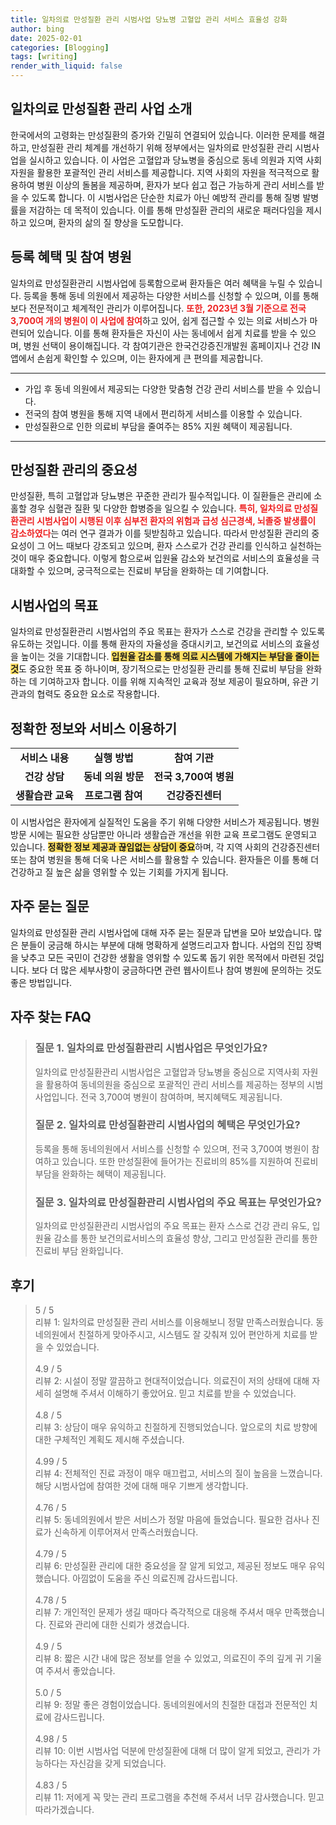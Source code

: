 ```yaml
---
title: 일차의료 만성질환 관리 시범사업 당뇨병 고혈압 관리 서비스 효율성 강화
author: bing
date: 2025-02-01
categories: [Blogging]
tags: [writing]
render_with_liquid: false
---
```



<h2 id='일차의료_만성질환_관리_사업소개'>일차의료 만성질환 관리 사업 소개</h2>

<p>한국에서의 고령화는 만성질환의 증가와 긴밀히 연결되어 있습니다. 이러한 문제를 해결하고, 만성질환 관리 체계를 개선하기 위해 정부에서는 일차의료 만성질환 관리 시범사업을 실시하고 있습니다. 이 사업은 고혈압과 당뇨병을 중심으로 동네 의원과 지역 사회 자원을 활용한 포괄적인 관리 서비스를 제공합니다. 지역 사회의 자원을 적극적으로 활용하여 병원 이상의 돌봄을 제공하며, 환자가 보다 쉽고 접근 가능하게 관리 서비스를 받을 수 있도록 합니다. 이 시범사업은 단순한 치료가 아닌 예방적 관리를 통해 질병 발병률을 저감하는 데 목적이 있습니다. 이를 통해 만성질환 관리의 새로운 패러다임을 제시하고 있으며, 환자의 삶의 질 향상을 도모합니다.</p>

<h2 id='등록_혜택_및_참여병원'>등록 혜택 및 참여 병원</h2>

<p>일차의료 만성질환관리 시범사업에 등록함으로써 환자들은 여러 혜택을 누릴 수 있습니다. 등록을 통해 동네 의원에서 제공하는 다양한 서비스를 신청할 수 있으며, 이를 통해 보다 전문적이고 체계적인 관리가 이루어집니다. <b><span style="color: #ee2323;">또한, 2023년 3월 기준으로 전국 3,700여 개의 병원이 이 사업에 참여</span></b>하고 있어, 쉽게 접근할 수 있는 의료 서비스가 마련되어 있습니다. 이를 통해 환자들은 자신이 사는 동네에서 쉽게 치료를 받을 수 있으며, 병원 선택이 용이해집니다. 각 참여기관은 한국건강증진개발원 홈페이지나 건강 IN 앱에서 손쉽게 확인할 수 있으며, 이는 환자에게 큰 편의를 제공합니다.</p>

<hr />

<ul>
    <li>가입 후 동네 의원에서 제공되는 다양한 맞춤형 건강 관리 서비스를 받을 수 있습니다.</li>
    <li>전국의 참여 병원을 통해 지역 내에서 편리하게 서비스를 이용할 수 있습니다.</li>
    <li>만성질환으로 인한 의료비 부담을 줄여주는 85% 지원 혜택이 제공됩니다.</li>
</ul>

<hr />

<h2 id='만성질환_관리의_중요성'>만성질환 관리의 중요성</h2>

<p>만성질환, 특히 고혈압과 당뇨병은 꾸준한 관리가 필수적입니다. 이 질환들은 관리에 소홀할 경우 심혈관 질환 및 다양한 합병증을 일으킬 수 있습니다. <b><span style="color: #ee2323;">특히, 일차의료 만성질환관리 시범사업이 시행된 이후 심부전 환자의 위험과 급성 심근경색, 뇌졸중 발생률이 감소하였다</span></b>는 여러 연구 결과가 이를 뒷받침하고 있습니다. 따라서 만성질환 관리의 중요성이 그 어느 때보다 강조되고 있으며, 환자 스스로가 건강 관리를 인식하고 실천하는 것이 매우 중요합니다. 이렇게 함으로써 입원율 감소와 보건의료 서비스의 효율성을 극대화할 수 있으며, 궁극적으로는 진료비 부담을 완화하는 데 기여합니다.</p>

<h2 id='시범사업의_목표'>시범사업의 목표</h2>

<p>일차의료 만성질환관리 시범사업의 주요 목표는 환자가 스스로 건강을 관리할 수 있도록 유도하는 것입니다. 이를 통해 환자의 자율성을 증대시키고, 보건의료 서비스의 효율성을 높이는 것을 기대합니다. <b><span style="background-color: #ffe066;">입원율 감소를 통해 의료 시스템에 가해지는 부담을 줄이는 것</span></b>도 중요한 목표 중 하나이며, 장기적으로는 만성질환 관리를 통해 진료비 부담을 완화하는 데 기여하고자 합니다. 이를 위해 지속적인 교육과 정보 제공이 필요하며, 유관 기관과의 협력도 중요한 요소로 작용합니다.</p>

<h2 id='정확한_정보와_서비스_이용하기'>정확한 정보와 서비스 이용하기</h2>

<table>
    <tr>
        <td style="text-align: center; height: 17px;"><b>서비스 내용</b></td>
        <td style="text-align: center; height: 17px;"><b>실행 방법</b></td>
        <td style="text-align: center; height: 17px;"><b>참여 기관</b></td>
    </tr>
    <tr>
        <td style="text-align: center; height: 17px;"><b>건강 상담</b></td>
        <td style="text-align: center; height: 17px;"><b>동네 의원 방문</b></td>
        <td style="text-align: center; height: 17px;"><b>전국 3,700여 병원</b></td>
    </tr>
    <tr>
        <td style="text-align: center; height: 17px;"><b>생활습관 교육</b></td>
        <td style="text-align: center; height: 17px;"><b>프로그램 참여</b></td>
        <td style="text-align: center; height: 17px;"><b>건강증진센터</b></td>
    </tr>
</table>

<p>이 시범사업은 환자에게 실질적인 도움을 주기 위해 다양한 서비스가 제공됩니다. 병원 방문 시에는 필요한 상담뿐만 아니라 생활습관 개선을 위한 교육 프로그램도 운영되고 있습니다. <b><span style="background-color: #ffe066;">정확한 정보 제공과 끊임없는 상담이 중요</span></b>하며, 각 지역 사회의 건강증진센터 또는 참여 병원을 통해 더욱 나은 서비스를 활용할 수 있습니다. 환자들은 이를 통해 더 건강하고 질 높은 삶을 영위할 수 있는 기회를 가지게 됩니다.</p>

<h2 id='자주_묻는_질문'>자주 묻는 질문</h2>

<p>일차의료 만성질환 관리 시범사업에 대해 자주 묻는 질문과 답변을 모아 보았습니다. 많은 분들이 궁금해 하시는 부분에 대해 명확하게 설명드리고자 합니다. 사업의 진입 장벽을 낮추고 모든 국민이 건강한 생활을 영위할 수 있도록 돕기 위한 목적에서 마련된 것입니다. 보다 더 많은 세부사항이 궁금하다면 관련 웹사이트나 참여 병원에 문의하는 것도 좋은 방법입니다.</p>


<h2 id='자주_찾는_FAQ'>자주 찾는 FAQ</h2>
<div itemscope="" itemtype="https://schema.org/FAQPage"> 
<blockquote> 
<div itemscope="" itemprop="mainEntity" itemtype="https://schema.org/Question"> 
<h3 itemprop="name">질문 1. 일차의료 만성질환관리 시범사업은 무엇인가요?</h3> 
<div itemscope="" itemprop="acceptedAnswer" itemtype="https://schema.org/Answer"> 
<span itemprop="text"> 
<p>일차의료 만성질환관리 시범사업은 고혈압과 당뇨병을 중심으로 지역사회 자원을 활용하여 동네의원을 중심으로 포괄적인 관리 서비스를 제공하는 정부의 시범사업입니다. 전국 3,700여 병원이 참여하며, 복지혜택도 제공됩니다.</p> 
</span> 
</div> 
</div> 

<div itemscope="" itemprop="mainEntity" itemtype="https://schema.org/Question"> 
<h3 itemprop="name">질문 2. 일차의료 만성질환관리 시범사업의 혜택은 무엇인가요?</h3> 
<div itemscope="" itemprop="acceptedAnswer" itemtype="https://schema.org/Answer"> 
<span itemprop="text"> 
<p>등록을 통해 동네의원에서 서비스를 신청할 수 있으며, 전국 3,700여 병원이 참여하고 있습니다. 또한 만성질환에 들어가는 진료비의 85%를 지원하여 진료비 부담을 완화하는 혜택이 제공됩니다.</p> 
</span> 
</div> 
</div> 

<div itemscope="" itemprop="mainEntity" itemtype="https://schema.org/Question"> 
<h3 itemprop="name">질문 3. 일차의료 만성질환관리 시범사업의 주요 목표는 무엇인가요?</h3> 
<div itemscope="" itemprop="acceptedAnswer" itemtype="https://schema.org/Answer"> 
<span itemprop="text"> 
<p>일차의료 만성질환관리 시범사업의 주요 목표는 환자 스스로 건강 관리 유도, 입원율 감소를 통한 보건의료서비스의 효율성 향상, 그리고 만성질환 관리를 통한 진료비 부담 완화입니다.</p> 
</span> 
</div> 
</div> 
</blockquote> 
</div>
<h2 id='후기'>후기</h2>
<div itemscope itemtype="https://schema.org/Product">
  <blockquote>
  <div itemprop="review" itemscope itemtype="https://schema.org/Review">
      <div itemprop="reviewRating" itemscope itemtype="https://schema.org/Rating"> <span itemprop="ratingValue">5</span> / <span itemprop="bestRating">5</span> </div>
      <span itemprop="reviewBody">리뷰 1: 일차의료 만성질환 관리 서비스를 이용해보니 정말 만족스러웠습니다. 동네의원에서 친절하게 맞아주시고, 시스템도 잘 갖춰져 있어 편안하게 치료를 받을 수 있었습니다.</span>
  </div>
  <br>
  <div itemprop="review" itemscope itemtype="https://schema.org/Review">
      <div itemprop="reviewRating" itemscope itemtype="https://schema.org/Rating"> <span itemprop="ratingValue">4.9</span> / <span itemprop="bestRating">5</span> </div>
      <span itemprop="reviewBody">리뷰 2: 시설이 정말 깔끔하고 현대적이었습니다. 의료진이 저의 상태에 대해 자세히 설명해 주셔서 이해하기 좋았어요. 믿고 치료를 받을 수 있었습니다.</span>
  </div>
  <br>
  <div itemprop="review" itemscope itemtype="https://schema.org/Review">
      <div itemprop="reviewRating" itemscope itemtype="https://schema.org/Rating"> <span itemprop="ratingValue">4.8</span> / <span itemprop="bestRating">5</span> </div>
      <span itemprop="reviewBody">리뷰 3: 상담이 매우 유익하고 친절하게 진행되었습니다. 앞으로의 치료 방향에 대한 구체적인 계획도 제시해 주셨습니다.</span>
  </div>
  <br>
  <div itemprop="review" itemscope itemtype="https://schema.org/Review">
      <div itemprop="reviewRating" itemscope itemtype="https://schema.org/Rating"> <span itemprop="ratingValue">4.99</span> / <span itemprop="bestRating">5</span> </div>
      <span itemprop="reviewBody">리뷰 4: 전체적인 진료 과정이 매우 매끄럽고, 서비스의 질이 높음을 느꼈습니다. 해당 시범사업에 참여한 것에 대해 매우 기쁘게 생각합니다.</span>
  </div>
  <br>
  <div itemprop="review" itemscope itemtype="https://schema.org/Review">
      <div itemprop="reviewRating" itemscope itemtype="https://schema.org/Rating"> <span itemprop="ratingValue">4.76</span> / <span itemprop="bestRating">5</span> </div>
      <span itemprop="reviewBody">리뷰 5: 동네의원에서 받은 서비스가 정말 마음에 들었습니다. 필요한 검사나 진료가 신속하게 이루어져서 만족스러웠습니다.</span>
  </div>
  <br>
  <div itemprop="review" itemscope itemtype="https://schema.org/Review">
      <div itemprop="reviewRating" itemscope itemtype="https://schema.org/Rating"> <span itemprop="ratingValue">4.79</span> / <span itemprop="bestRating">5</span> </div>
      <span itemprop="reviewBody">리뷰 6: 만성질환 관리에 대한 중요성을 잘 알게 되었고, 제공된 정보도 매우 유익했습니다. 아낌없이 도움을 주신 의료진께 감사드립니다.</span>
  </div>
  <br>
  <div itemprop="review" itemscope itemtype="https://schema.org/Review">
      <div itemprop="reviewRating" itemscope itemtype="https://schema.org/Rating"> <span itemprop="ratingValue">4.78</span> / <span itemprop="bestRating">5</span> </div>
      <span itemprop="reviewBody">리뷰 7: 개인적인 문제가 생길 때마다 즉각적으로 대응해 주셔서 매우 만족했습니다. 진료와 관리에 대한 신뢰가 생겼습니다.</span>
  </div>
  <br>
  <div itemprop="review" itemscope itemtype="https://schema.org/Review">
      <div itemprop="reviewRating" itemscope itemtype="https://schema.org/Rating"> <span itemprop="ratingValue">4.9</span> / <span itemprop="bestRating">5</span> </div>
      <span itemprop="reviewBody">리뷰 8: 짧은 시간 내에 많은 정보를 얻을 수 있었고, 의료진이 주의 깊게 귀 기울여 주셔서 좋았습니다.</span>
  </div>
  <br>
  <div itemprop="review" itemscope itemtype="https://schema.org/Review">
      <div itemprop="reviewRating" itemscope itemtype="https://schema.org/Rating"> <span itemprop="ratingValue">5.0</span> / <span itemprop="bestRating">5</span> </div>
      <span itemprop="reviewBody">리뷰 9: 정말 좋은 경험이었습니다. 동네의원에서의 친절한 대접과 전문적인 치료에 감사드립니다.</span>
  </div>
  <br>
  <div itemprop="review" itemscope itemtype="https://schema.org/Review">
      <div itemprop="reviewRating" itemscope itemtype="https://schema.org/Rating"> <span itemprop="ratingValue">4.98</span> / <span itemprop="bestRating">5</span> </div>
      <span itemprop="reviewBody">리뷰 10: 이번 시범사업 덕분에 만성질환에 대해 더 많이 알게 되었고, 관리가 가능하다는 자신감을 갖게 되었습니다.</span>
  </div>
  <br>
  <div itemprop="review" itemscope itemtype="https://schema.org/Review">
      <div itemprop="reviewRating" itemscope itemtype="https://schema.org/Rating"> <span itemprop="ratingValue">4.83</span> / <span itemprop="bestRating">5</span> </div>
      <span itemprop="reviewBody">리뷰 11: 저에게 꼭 맞는 관리 프로그램을 추천해 주셔서 너무 감사했습니다. 믿고 따라가겠습니다.</span>
  </div>
  </blockquote>
</div>
